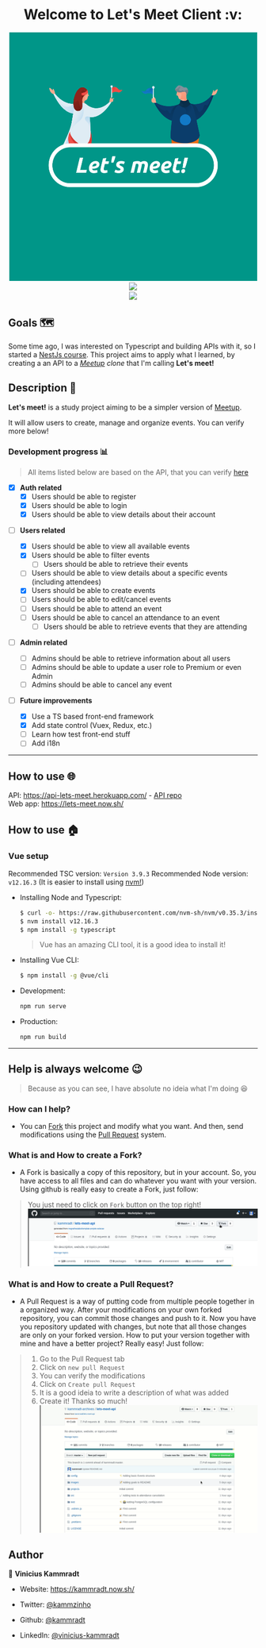 <h1 align="center">Welcome to Let's Meet Client :v: </h1>

<div align="center">
    <img  src="./images/lets-meet.png"  alt="Let's meet logo"  width=501">
</div>

<div align="center">

<img  src="https://forthebadge.com/images/badges/built-with-love.svg" />

</div>

<div align="center">

<a  href="https://github.com/kammradt/lets-meet-client/stargazers">

<img  src="https://img.shields.io/github/stars/kammradt/lets-meet-client.svg?style=for-the-badge" />

</a>

</div>

## Goals 🗺️

Some time ago, I was interested on Typescript and building APIs with it, so I started a [NestJs course](https://github.com/kammradt/learning-nestjs). This project aims to apply what I learned, by creating a an API to a _[Meetup](https://www.meetup.com/) clone_ that I'm calling **Let's meet!**

## Description 📝

**Let's meet!** is a study project aiming to be a simpler version of [Meetup](https://www.meetup.com/).

It will allow users to create, manage and organize events.
You can verify more below!

### Development progress :bar_chart:

> All items listed below are based on the API, that you can verify [here]()

- [x] **Auth related**
  - [x] Users should be able to register
  - [x] Users should be able to login
  - [x] Users should be able to view details about their account

* [ ] **Users related**

  - [x] Users should be able to view all available events
  - [x] Users should be able to filter events
	- [ ] Users should be able to retrieve their events
  - [ ] Users should be able to view details about a specific events (including attendees)
  - [x] Users should be able to create events
  - [ ] Users should be able to edit/cancel events
  - [ ] Users should be able to attend an event
  - [ ] Users should be able to cancel an attendance to an event
	- [ ] Users should be able to retrieve events that they are attending

* [ ] **Admin related**

  - [ ] Admins should be able to retrieve information about all users
  - [ ] Admins should be able to update a user role to Premium or even Admin
  - [ ] Admins should be able to cancel any event

* [ ] **Future improvements**
  - [x] Use a TS based front-end framework
  - [x] Add state control (Vuex, Redux, etc.)
  - [ ] Learn how test front-end stuff
  - [ ] Add i18n

---

## How to use :globe_with_meridians:

API: https://api-lets-meet.herokuapp.com/ - [API repo](https://github.com/kammradt/lets-meet-api)  
Web app: https://lets-meet.now.sh/

## How to use :house:

### Vue setup

Recommended TSC version: `Version 3.9.3`
Recommended Node version: `v12.16.3`
(It is easier to install using [nvm!](https://github.com/nvm-sh/nvm))

- Installing Node and Typescript:
	```bash
	$ curl -o- https://raw.githubusercontent.com/nvm-sh/nvm/v0.35.3/install.sh | bash
	$ nvm install v12.16.3
	$ npm install -g typescript
	```

  > Vue has an amazing CLI tool, it is a good idea to install it!

- Installing Vue CLI:

  ```bash
  $ npm install -g @vue/cli
  ```

- Development:

  ```bash
  npm run serve
  ```

- Production:
  ```bash
  npm run build
  ```

---

##  Help is always welcome :wink:
> Because as you can see, I have absolute no ideia what I'm doing :satisfied:

### How can I help?
- You can [Fork](https://help.github.com/en/github/getting-started-with-github/fork-a-repo) this project and modify what you want. And then, send modifications using the [Pull Request](https://help.github.com/en/github/collaborating-with-issues-and-pull-requests/creating-a-pull-request) system.

### What is and How to create a Fork?
- A Fork is basically a copy of this repository, but in your account. So, you have access to all files and can do whatever you want with your version.
Using github is really easy to create a Fork, just follow:
> You just need to click on `Fork` button on the top right!
![Fork instructions](https://github.com/kammradt/lets-meet-client/blob/master/images/fork.gif)

### What is and How to create a Pull Request?
- A Pull Request is a way of putting code from multiple people together in a organized way. After your modifications on your own forked repository, you can commit those changes and push to it.
Now you have you repository updated with changes, but note that all those changes are only on your forked version.
How to put your version together with mine and have a better project? Really easy! Just follow:
> 1. Go to the Pull Request tab
> 2. Click on `new pull Request`
> 3. You can verify the modifications
> 4. Click on `Create pull Request`
> 5. It is a good ideia to write a description of what was added
> 5. Create it! Thanks so much!
![PR instructions](https://github.com/kammradt/lets-meet-client/blob/master/images/pr.gif)

## Author

👤 **Vinicius Kammradt**

- Website: https://kammradt.now.sh/

- Twitter: [@kammzinho](https://twitter.com/kammzinho)

- Github: [@kammradt](https://github.com/kammradt)

- LinkedIn: [@vinicius-kammradt](https://linkedin.com/in/vinicius-kammradt)

